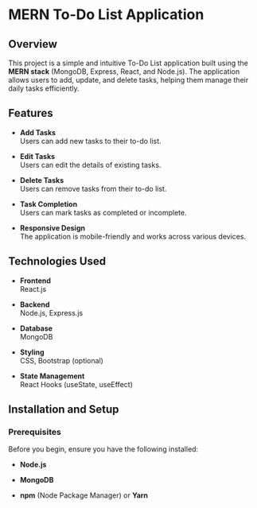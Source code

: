 
# MERN To-Do List Application

## Overview

This project is a simple and intuitive To-Do List application built using the **MERN stack** (MongoDB, Express, React, and Node.js). The application allows users to add, update, and delete tasks, helping them manage their daily tasks efficiently.

## Features

- **Add Tasks**  
  Users can add new tasks to their to-do list.

- **Edit Tasks**  
  Users can edit the details of existing tasks.

- **Delete Tasks**  
  Users can remove tasks from their to-do list.

- **Task Completion**  
  Users can mark tasks as completed or incomplete.

- **Responsive Design**  
  The application is mobile-friendly and works across various devices.

## Technologies Used

- **Frontend**  
  React.js

- **Backend**  
  Node.js, Express.js

- **Database**  
  MongoDB

- **Styling**  
  CSS, Bootstrap (optional)

- **State Management**  
  React Hooks (useState, useEffect)

## Installation and Setup

### Prerequisites

Before you begin, ensure you have the following installed:

- **Node.js**

- **MongoDB**

- **npm** (Node Package Manager) or **Yarn**
